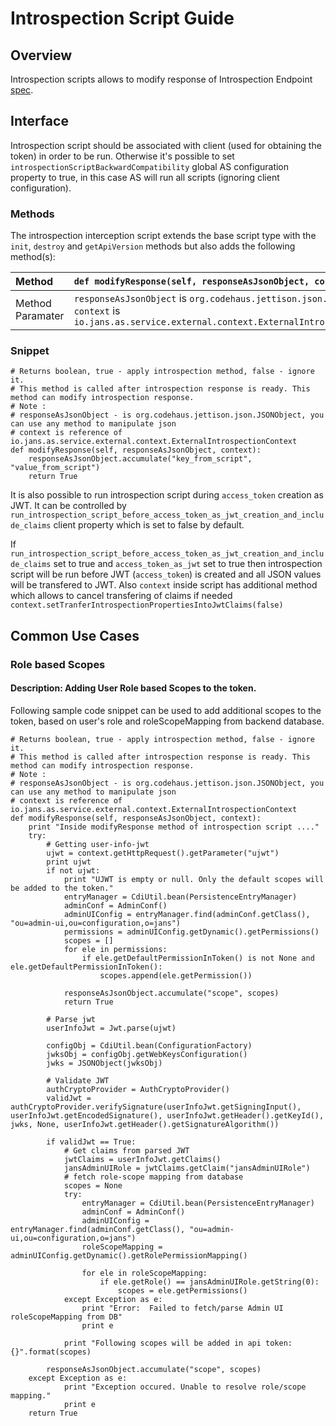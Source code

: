 # Introspection Script Guide

## Overview

Introspection scripts allows to modify response of Introspection Endpoint [spec](https://datatracker.ietf.org/doc/html/rfc7662).

## Interface

Introspection script should be associated with client (used for obtaining the token) in order to be run. Otherwise it's possible to set `introspectionScriptBackwardCompatibility` global AS configuration property to true, in this case AS will run all scripts (ignoring client configuration).

### Methods

The introspection interception script extends the base script type with the `init`, `destroy` and `getApiVersion` methods but also adds the following method(s):

|Method |`def modifyResponse(self, responseAsJsonObject, context)`|
|:-----|:------|
| Method Paramater| `responseAsJsonObject` is `org.codehaus.jettison.json.JSONObject`<br/> `context` is `io.jans.as.service.external.context.ExternalIntrospectionContext`|


### Snippet

    # Returns boolean, true - apply introspection method, false - ignore it.
    # This method is called after introspection response is ready. This method can modify introspection response.
    # Note :
    # responseAsJsonObject - is org.codehaus.jettison.json.JSONObject, you can use any method to manipulate json
    # context is reference of io.jans.as.service.external.context.ExternalIntrospectionContext
    def modifyResponse(self, responseAsJsonObject, context):
        responseAsJsonObject.accumulate("key_from_script", "value_from_script")
        return True
        
It is also possible to run introspection script during `access_token` creation as JWT. It can be controlled by `run_introspection_script_before_access_token_as_jwt_creation_and_include_claims` client property which is set to false by default.

If `run_introspection_script_before_access_token_as_jwt_creation_and_include_claims` set to true and `access_token_as_jwt` set to true then introspection script will be run before JWT (`access_token`) is created and all JSON values will be transfered to JWT. Also `context` inside script has additional method which allows to cancel transfering of claims if needed `context.setTranferIntrospectionPropertiesIntoJwtClaims(false)`
        
## Common Use Cases

### Role based Scopes

#### Description: Adding User Role based Scopes to the token.
Following sample code snippet can be used to add additional scopes to the token, based on user's role and roleScopeMapping from backend database.

    # Returns boolean, true - apply introspection method, false - ignore it.
    # This method is called after introspection response is ready. This method can modify introspection response.
    # Note :
    # responseAsJsonObject - is org.codehaus.jettison.json.JSONObject, you can use any method to manipulate json
    # context is reference of io.jans.as.service.external.context.ExternalIntrospectionContext
    def modifyResponse(self, responseAsJsonObject, context):
        print "Inside modifyResponse method of introspection script ...."
        try:
            # Getting user-info-jwt
            ujwt = context.getHttpRequest().getParameter("ujwt")
            print ujwt
            if not ujwt:
                print "UJWT is empty or null. Only the default scopes will be added to the token."
                entryManager = CdiUtil.bean(PersistenceEntryManager)
                adminConf = AdminConf()
                adminUIConfig = entryManager.find(adminConf.getClass(), "ou=admin-ui,ou=configuration,o=jans")
                permissions = adminUIConfig.getDynamic().getPermissions()
                scopes = []
                for ele in permissions:
                    if ele.getDefaultPermissionInToken() is not None and ele.getDefaultPermissionInToken():
                        scopes.append(ele.getPermission())

                responseAsJsonObject.accumulate("scope", scopes)
                return True

            # Parse jwt
            userInfoJwt = Jwt.parse(ujwt)

            configObj = CdiUtil.bean(ConfigurationFactory)
            jwksObj = configObj.getWebKeysConfiguration()
            jwks = JSONObject(jwksObj)

            # Validate JWT
            authCryptoProvider = AuthCryptoProvider()
            validJwt = authCryptoProvider.verifySignature(userInfoJwt.getSigningInput(), userInfoJwt.getEncodedSignature(), userInfoJwt.getHeader().getKeyId(), jwks, None, userInfoJwt.getHeader().getSignatureAlgorithm())

            if validJwt == True:
                # Get claims from parsed JWT
                jwtClaims = userInfoJwt.getClaims()
                jansAdminUIRole = jwtClaims.getClaim("jansAdminUIRole")
                # fetch role-scope mapping from database
                scopes = None
                try:
                    entryManager = CdiUtil.bean(PersistenceEntryManager)
                    adminConf = AdminConf()
                    adminUIConfig = entryManager.find(adminConf.getClass(), "ou=admin-ui,ou=configuration,o=jans")
                    roleScopeMapping = adminUIConfig.getDynamic().getRolePermissionMapping()

                    for ele in roleScopeMapping:
                        if ele.getRole() == jansAdminUIRole.getString(0):
                            scopes = ele.getPermissions()
                except Exception as e:
                    print "Error:  Failed to fetch/parse Admin UI roleScopeMapping from DB"
                    print e

                print "Following scopes will be added in api token: {}".format(scopes)

            responseAsJsonObject.accumulate("scope", scopes)
        except Exception as e:
                print "Exception occured. Unable to resolve role/scope mapping."
                print e
        return True
